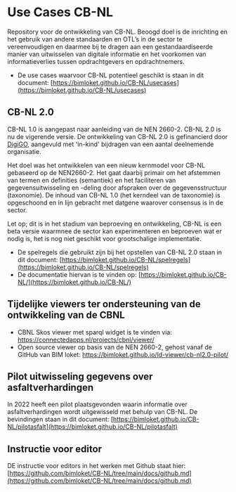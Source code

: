 # Use Cases CB-NL

Repository voor de ontwikkeling van CB-NL. Beoogd doel is de inrichting en het gebruik van andere standaarden en OTL’s in de sector te vereenvoudigen en daarmee bij te dragen aan een gestandaardiseerde manier van uitwisselen van digitale informatie en het voorkomen van informatieverlies tussen opdrachtgevers en opdrachtnemers.

* De use cases waarvoor CB-NL potentieel geschikt is staan in dit document: [https://bimloket.github.io/CB-NL/usecases](https://bimloket.github.io/CB-NL/usecases)

## CB-NL 2.0

CB-NL 1.0 is aangepast naar aanleiding van de NEN 2660-2. CB-NL 2.0 is nu de vigerende versie. De ontwikkeling van CB-NL 2.0 is gefinancierd door [DigiGO](https://www.digigo.nu/), aangevuld met 'in-kind' bijdragen van een aantal deelnemende organisatie.

Het doel was het ontwikkelen van een nieuw kernmodel voor CB-NL gebaseerd op de NEN2660-2. Het gaat daarbij primair om het afstemmen van termen en definities (semantiek) en het faciliteren van gegevensuitwisseling en -deling door afspraken over de gegevensstructuur (taxonomie). De inhoud van CB-NL 1.0 (het kerndeel van de taxonomie) is opgeschoond en in lijn gebracht met datgene waarover consensus is in de sector. 

Let op; dit is in het stadium van beproeving en ontwikkeling, CB-NL is een beta versie waarmnee de sector kan experimenteren en beproeven wat er nodig is, het is nog niet geschikt voor grootschalige implementatie.

* De spelregels die gebruikt zijn bij het opstellen van CB-NL 2.0 staan in dit document: [https://bimloket.github.io/CB-NL/spelregels](https://bimloket.github.io/CB-NL/spelregels)
* De documentatie hiervan is te vinden op: [https://bimloket.github.io/CB-NL/](https://bimloket.github.io/CB-NL/)

## Tijdelijke viewers ter ondersteuning van de ontwikkeling van de CBNL

* CBNL Skos viewer met sparql widget is te vinden via: https://connectedapps.nl/projects/cbnl/viewer/
* Open source viewer op basis van de NEN 2660-2, gehost vanaf de GitHub van BIM loket:  https://bimloket.github.io/ld-viewer/cb-nl2.0-pilot/

## Pilot uitwisseling gegevens over asfaltverhardingen
In 2022 heeft een pilot plaatsgevonden waarin informatie over asfaltverhardingen wordt uitgewisseld met behulp van CB-NL. De bevindingen staan in dit document: [https://bimloket.github.io/CB-NL/pilotasfalt](https://bimloket.github.io/CB-NL/pilotasfalt)


## Instructie voor editor
DE instructie voor editors in het werken met Github staat hier: [https://github.com/bimloket/CB-NL/tree/main/docs/github.md](https://github.com/bimloket/CB-NL/tree/main/docs/github.md)




